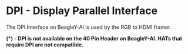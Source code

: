 <!--
---
name: DPI*
class: interface
type: pinout
description: BeagleY-AI DPI Interface
url: https://www.raspberrypi.org/documentation/hardware/raspberrypi/dpi/
-->
# DPI - Display Parallel Interface

The DPI Interface on BeagleY-AI is used by the RGB to HDMI framer.

**(*) - DPI is not available on the 40 Pin Header on BeagleY-AI. HATs that require DPI are not compatible.**
